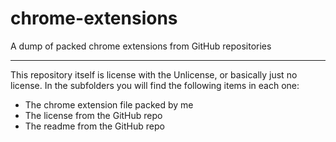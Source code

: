 # chrome-extensions
A dump of packed chrome extensions from GitHub repositories

---

This repository itself is license with the Unlicense, or basically just no license. In the subfolders you will find the following items in each one:
- The chrome extension file packed by me
- The license from the GitHub repo
- The readme from the GitHub repo
